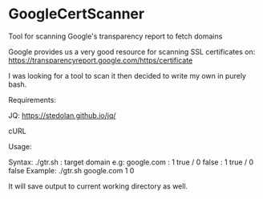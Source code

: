 # GoogleCertScanner
Tool for scanning Google's transparency report to fetch domains

Google provides us a very good resource for scanning SSL certificates on: https://transparencyreport.google.com/https/certificate

I was looking for a tool to scan it then decided to write my own in purely bash.

Requirements:

JQ: https://stedolan.github.io/jq/

cURL


Usage:

Syntax: ./gtr.sh <target> <subdomains> <expired-certs>
<target>: target domain e.g: google.com
<subdomains>: 1 true / 0 false
<expired-certs>: 1 true / 0 false
Example: ./gtr.sh google.com 1 0

It will save output to current working directory as well.
